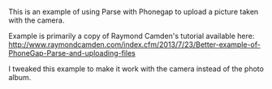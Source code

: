 This is an example of using Parse with Phonegap to upload a picture taken with the camera.

Example is primarily a copy of Raymond Camden's tutorial available here: http://www.raymondcamden.com/index.cfm/2013/7/23/Better-example-of-PhoneGap-Parse-and-uploading-files

I tweaked this example to make it work with the camera instead of the photo album.